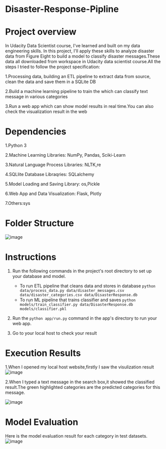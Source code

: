 # Disaster-Response-Pipline
# Project overview
In Udacity Data Scientist course, I've learned and built on my data engineering skills. In this project, I'll apply these skills to analyze disaster data from Figure Eight to build a model to classify disaster messages.These data all downloaded from workspace in Udacity data scientist course.All the steps I tried to follow the project specification:

1.Processing data, building an ETL pipeline to extract data from source, clean the data and save them in a SQLite DB

2.Build a machine learning pipeline to train the which can classify text message in various categories

3.Run a web app which can show model results in real time.You can also check the visualization result in the web

# Dependencies
1.Python 3

2.Machine Learning Libraries: NumPy, Pandas, Sciki-Learn

3.Natural Language Process Libraries: NLTK,re

4.SQLlite Database Libraqries: SQLalchemy

5.Model Loading and Saving Library: os,Pickle

6.Web App and Data Visualization: Flask, Plotly

7.Others:sys

# Folder Structure
![image](https://user-images.githubusercontent.com/30916036/137128615-7aba1f2e-e77e-40be-b356-37057870289b.png)

# Instructions
1. Run the following commands in the project's root directory to set up your database and model.
   - To run ETL pipeline that cleans data and stores in database
        `python data/process_data.py data/disaster_messages.csv data/disaster_categories.csv data/DisasterResponse.db`
   - To run ML pipeline that trains classifier and saves
        `python models/train_classifier.py data/DisasterResponse.db models/classifier.pkl`

2. Run the `python app/run.py` command in the app's directory to run your web app.

3. Go to your local host to check your result

# Execution Results
1.When I opened my local host website,firstly I saw the visulization result
![image](https://user-images.githubusercontent.com/30916036/137123772-14d56925-2fea-4674-a5a5-9fb5cfec05f9.png)

2.When I typed a text message in the search box,it showed the classified result.The green highlighted categories are the predicted categories for this message.

![image](https://user-images.githubusercontent.com/30916036/137123945-c685fecd-0da6-4678-a32b-0ebde491cdae.png)

# Model Evaluation
Here is the model evaluation result for each category in test datasets.
![image](https://user-images.githubusercontent.com/30916036/137124192-2a55673f-1f5d-426f-a747-93d7ed8e2af8.png)

